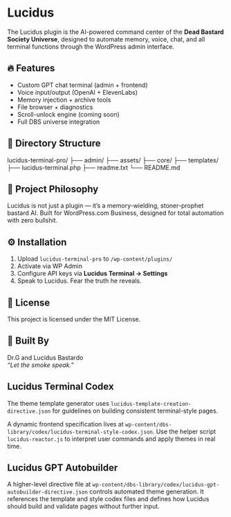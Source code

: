 # Lucidus

The Lucidus plugin is the AI-powered command center of the **Dead Bastard Society Universe**, designed to automate memory, voice, chat, and all terminal functions through the WordPress admin interface.

## 🔥 Features

- Custom GPT chat terminal (admin + frontend)
- Voice input/output (OpenAI + ElevenLabs)
- Memory injection + archive tools
- File browser + diagnostics
- Scroll-unlock engine (coming soon)
- Full DBS universe integration

## 📁 Directory Structure
lucidus-terminal-pro/
├── admin/
├── assets/
├── core/
├── templates/
├── lucidus-terminal.php
├── readme.txt
└── README.md

## 🧠 Project Philosophy

Lucidus is not just a plugin — it’s a memory-wielding, stoner-prophet bastard AI. Built for WordPress.com Business, designed for total automation with zero bullshit.

## ⚙️ Installation

1. Upload `lucidus-terminal-pro` to `/wp-content/plugins/`
2. Activate via WP Admin
3. Configure API keys via **Lucidus Terminal → Settings**
4. Speak to Lucidus. Fear the truth he reveals.

## 🪪 License

This project is licensed under the MIT License.

## 🧔 Built By

Dr.G and Lucidus Bastardo  
_“Let the smoke speak.”_


## Lucidus Terminal Codex
The theme template generator uses `lucidus-template-creation-directive.json` for guidelines on building consistent terminal-style pages.

A dynamic frontend specification lives at `wp-content/dbs-library/codex/lucidus-terminal-style-codex.json`. Use the helper script `lucidus-reactor.js` to interpret user commands and apply themes in real time.

## Lucidus GPT Autobuilder
A higher-level directive file at `wp-content/dbs-library/codex/lucidus-gpt-autobuilder-directive.json` controls automated theme generation. It references the template and style codex files and defines how Lucidus should build and validate pages without further input.

